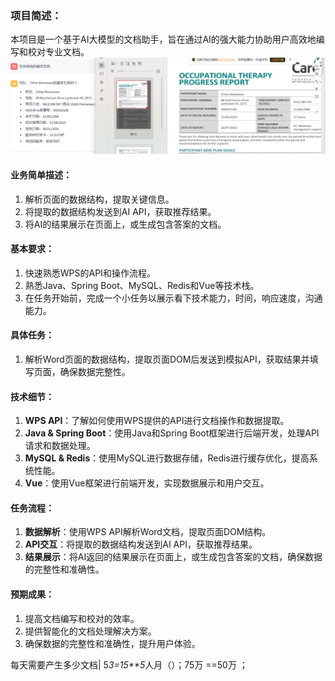 ### 项目简述：

本项目是一个基于AI大模型的文档助手，旨在通过AI的强大能力协助用户高效地编写和校对专业文档。
![示意图](./images/demo.png)

#### 业务简单描述：

1. 解析页面的数据结构，提取关键信息。
2. 将提取的数据结构发送到AI API，获取推荐结果。
3. 将AI的结果展示在页面上，或生成包含答案的文档。

#### 基本要求：

1. 快速熟悉WPS的API和操作流程。
2. 熟悉Java、Spring Boot、MySQL、Redis和Vue等技术栈。
3. 在任务开始前，完成一个小任务以展示看下技术能力，时间，响应速度，沟通能力。

#### 具体任务：

1. 解析Word页面的数据结构，提取页面DOM后发送到模拟API，获取结果并填写页面，确保数据完整性。

#### 技术细节：

1. **WPS API**：了解如何使用WPS提供的API进行文档操作和数据提取。
2. **Java & Spring Boot**：使用Java和Spring Boot框架进行后端开发，处理API请求和数据处理。
3. **MySQL & Redis**：使用MySQL进行数据存储，Redis进行缓存优化，提高系统性能。
4. **Vue**：使用Vue框架进行前端开发，实现数据展示和用户交互。

#### 任务流程：

1. **数据解析**：使用WPS API解析Word文档，提取页面DOM结构。
2. **API交互**：将提取的数据结构发送到AI API，获取推荐结果。
3. **结果展示**：将AI返回的结果展示在页面上，或生成包含答案的文档，确保数据的完整性和准确性。

#### 预期成果：

1. 提高文档编写和校对的效率。
2. 提供智能化的文档处理解决方案。
3. 确保数据的完整性和准确性，提升用户体验。

每天需要产生多少文档|  5*3=15**5*人月（）；75万 ==50万 ；

